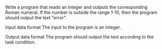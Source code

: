 Write a program that reads an integer and outputs the corresponding Roman numeral. If the number is outside the range 1-10, then the program should output the text "error".

Input data format
The input to the program is an integer.

Output data format
The program should output the text according to the task condition.